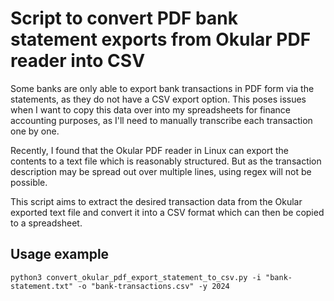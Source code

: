 # Script to convert PDF bank statement exports from Okular PDF reader into CSV

Some banks are only able to export bank transactions in PDF form via the statements, as they do not have a CSV export option. This poses issues when I want to copy this data over into my spreadsheets for finance accounting purposes, as I'll need to manually transcribe each transaction one by one.

Recently, I found that the Okular PDF reader in Linux can export the contents to a text file which is reasonably structured. But as the transaction description may be spread out over multiple lines, using regex will not be possible.

This script aims to extract the desired transaction data from the Okular exported text file and convert it into a CSV format which can then be copied to a spreadsheet.

## Usage example

`python3 convert_okular_pdf_export_statement_to_csv.py -i "bank-statement.txt" -o "bank-transactions.csv" -y 2024`
